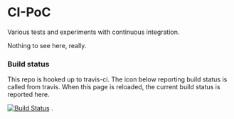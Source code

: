 CI-PoC
======

Various tests and experiments with continuous integration.

Nothing to see here, really.

### Build status
This repo is hooked up to travis-ci. The icon below reporting build status is called 
from travis. When this page is reloaded, the current build status is reported here.

[![Build Status](https://travis-ci.org/davidcmoulton/CI-PoC.png?branch=master)](https://travis-ci.org/davidcmoulton/CI-PoC)
.
